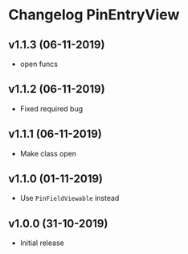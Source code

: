 # Changelog PinEntryView

## v1.1.3 (06-11-2019)
- open funcs

## v1.1.2 (06-11-2019)
- Fixed required bug

## v1.1.1 (06-11-2019)
- Make class open

## v1.1.0 (01-11-2019)
- Use `PinFieldViewable` instead

## v1.0.0 (31-10-2019)
- Initial release
